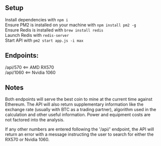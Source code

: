 ## Setup

Install dependencies with `npm i` <br />
Ensure PM2 is installed on your machine with `npm install pm2 -g` <br />
Ensure Redis is installed with `brew install redis` <br />
Launch Redis with `redis-server` <br />
Start API with `pm2 start app.js -i max` <br />

## Endpoints:
/api/570   <== AMD RX570 <br />
/api/1060  <== Nvidia 1060

## Notes
Both endpoints will serve the best coin to mine at the current time against Ethereum. The API will also return supplementary information like the exchange rate (usually with BTC as a trading partner), algorithm used in the calculation and other useful information. Power and equipment costs are not factored into the analysis.

If any other numbers are entered following the '/api/' endpoint, the API will return an error with a message instructing the user to search for either the RX570 or Nvidia 1060.